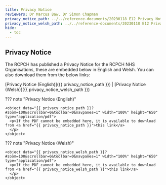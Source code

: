 ```yaml
---
title: Privacy Notice
reviewers: Dr Marcus Baw, Dr Simon Chapman
privacy_notice_path: ../../reference-documents/20230118 E12 Privacy Notice.pdf
privacy_notice_welsh_path: ../../reference-documents/20230118 E12 Privacy Notice Welsh.pdf
hide:
  - toc
---
```


<!-- This documentation does not exist and needs creating. E12 documentation is provided as a placeholder only -->

## Privacy Notice

The RCPCH has published a Privacy Notice for the RCPCH NHS Organisations, these are embedded below in English and Welsh. You can also download them from the below links:

[Privacy Notice (English)]({{ privacy_notice_path }})  |
[Privacy Notice (Welsh)]({{ privacy_notice_welsh_path }})

??? note "Privacy Notice (English)"

    <object data="{{ privacy_notice_path }}?#zoom=100&scrollbar=0&toolbar=0&navpanes=1" width="100%" height="650" type="application/pdf">
      <p>If the PDF cannot be embedded here, it is available to download from <a href="{{ privacy_notice_path }}">this link</a>
      </p>
    </object>

??? note "Privacy Notice (Welsh)"

    <object data="{{ privacy_notice_welsh_path }}?#zoom=100&scrollbar=0&toolbar=0&navpanes=1" width="100%" height="650" type="application/pdf">
      <p>If the PDF cannot be embedded here, it is available to download from <a href="{{ privacy_notice_welsh_path }}">this link</a>
      </p>
    </object>
